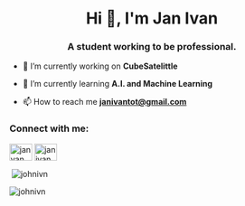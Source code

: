 <h1 align="center">Hi 👋, I'm Jan Ivan</h1>
<h3 align="center">A student working to be professional.</h3>

- 🔭 I’m currently working on **CubeSatelittle**

- 🌱 I’m currently learning **A.I. and Machine Learning**

- 📫 How to reach me **janivantot@gmail.com**

<h3 align="left">Connect with me:</h3>
<p align="left">
<a href="https://instagram.com/janvanmon" target="blank"><img align="center" src="https://raw.githubusercontent.com/rahuldkjain/github-profile-readme-generator/master/src/images/icons/Social/instagram.svg" alt="janvanmon" height="30" width="40" /></a>
<a href="https://www.leetcode.com/janivan" target="blank"><img align="center" src="https://raw.githubusercontent.com/rahuldkjain/github-profile-readme-generator/master/src/images/icons/Social/leet-code.svg" alt="janivan" height="30" width="40" /></a>
</p>

<p>&nbsp;<img align="center" src="https://github-readme-stats.vercel.app/api?username=johnivn&show_icons=true&locale=en" alt="johnivn" /></p>

<p><img align="left" src="https://github-readme-stats.vercel.app/api/top-langs?username=johnivn&show_icons=true&locale=en&layout=compact" alt="johnivn" /></p>

